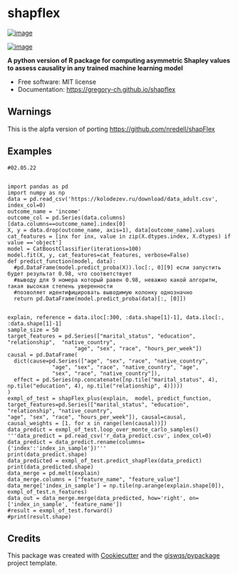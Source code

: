 # shapflex


[![image](https://img.shields.io/pypi/v/shapflex.svg)](https://pypi.python.org/pypi/shapflex)

[![image](https://img.shields.io/conda/vn/conda-forge/shapflex.svg)](https://anaconda.org/conda-forge/shapflex)


**A python version of R package for computing asymmetric Shapley values to assess causality in any trained machine learning model**


-   Free software: MIT license
-   Documentation: https://gregory-ch.github.io/shapflex
 
## Warnings 

This is the alpfa version of porting https://github.com/nredell/shapFlex
 
## Examples

```
#02.05.22


import pandas as pd
import numpy as np
data = pd.read_csv('https://kolodezev.ru/download/data_adult.csv', index_col=0)
outcome_name = 'income'
outcome_col = pd.Series(data.columns)[data.columns==outcome_name].index[0]
X, y = data.drop(outcome_name, axis=1), data[outcome_name].values
cat_features = [inx for inx, value in zip(X.dtypes.index, X.dtypes) if value =='object']
model = CatBoostClassifier(iterations=100)
model.fit(X, y, cat_features=cat_features, verbose=False)
def predict_function(model, data):
  #pd.DataFrame(model.predict_proba(X)).loc[:, 0][9] если запустить будет результат 0.98, что соответствует
  #выводу для 9 номера который равен 0.98, неважно какой алгоритм, такая высокая степень уверенности
  #позволяет идентифицировать выводимую колонку однозначно
  return pd.DataFrame(model.predict_proba(data)[:, [0]])


explain, reference = data.iloc[:300, :data.shape[1]-1], data.iloc[:, :data.shape[1]-1]
sample_size = 50
target_features = pd.Series(["marital_status", "education", "relationship",  "native_country",
                     "age", "sex", "race", "hours_per_week"])
causal = pd.DataFrame(
  dict(cause=pd.Series(["age", "sex", "race", "native_country",
              "age", "sex", "race", "native_country", "age",
              "sex", "race", "native_country"]),
  effect = pd.Series(np.concatenate([np.tile("marital_status", 4), np.tile("education", 4), np.tile("relationship", 4)])))
)
exmpl_of_test = shapFlex_plus(explain,  model, predict_function, target_features=pd.Series(["marital_status", "education", "relationship", "native_country",
"age", "sex", "race", "hours_per_week"]), causal=causal, causal_weights = [1. for x in range(len(causal))])
data_predict = exmpl_of_test.loop_over_monte_carlo_samples()
'''data_predict = pd.read_csv('r_data_predict.csv', index_col=0)
data_predict = data_predict.rename(columns={'index':'index_in_sample'})'''
print(data_predict.shape)
data_predicted = exmpl_of_test.predict_shapFlex(data_predict)
print(data_predicted.shape)
data_merge = pd.melt(explain)
data_merge.columns = ["feature_name", "feature_value"]
data_merge['index_in_sample'] = np.tile(np.arange(explain.shape[0]), exmpl_of_test.n_features)
data_out = data_merge.merge(data_predicted, how='right', on=['index_in_sample', 'feature_name'])
#result = exmpl_of_test.forward()
#print(result.shape)

```


## Credits

This package was created with [Cookiecutter](https://github.com/cookiecutter/cookiecutter) and the [giswqs/pypackage](https://github.com/giswqs/pypackage) project template.
